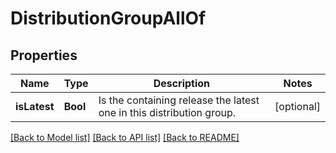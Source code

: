 # DistributionGroupAllOf

## Properties
Name | Type | Description | Notes
------------ | ------------- | ------------- | -------------
**isLatest** | **Bool** | Is the containing release the latest one in this distribution group. | [optional] 

[[Back to Model list]](../README.md#documentation-for-models) [[Back to API list]](../README.md#documentation-for-api-endpoints) [[Back to README]](../README.md)


